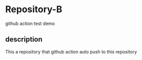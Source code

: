 # Repository-B

github action test demo

## description

This a repository that github action auto push to this repository
